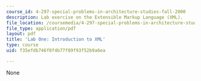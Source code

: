 ```yaml
---
course_id: 4-297-special-problems-in-architecture-studies-fall-2000
description: Lab exercise on the Extensible Markup Language (XML).
file_location: /coursemedia/4-297-special-problems-in-architecture-studies-fall-2000/f35efdb746f0f4b77f89f93f52b9a6ea_XML.pdf
file_type: application/pdf
layout: pdf
title: 'Lab One: Introduction to XML'
type: course
uid: f35efdb746f0f4b77f89f93f52b9a6ea

---
```

None